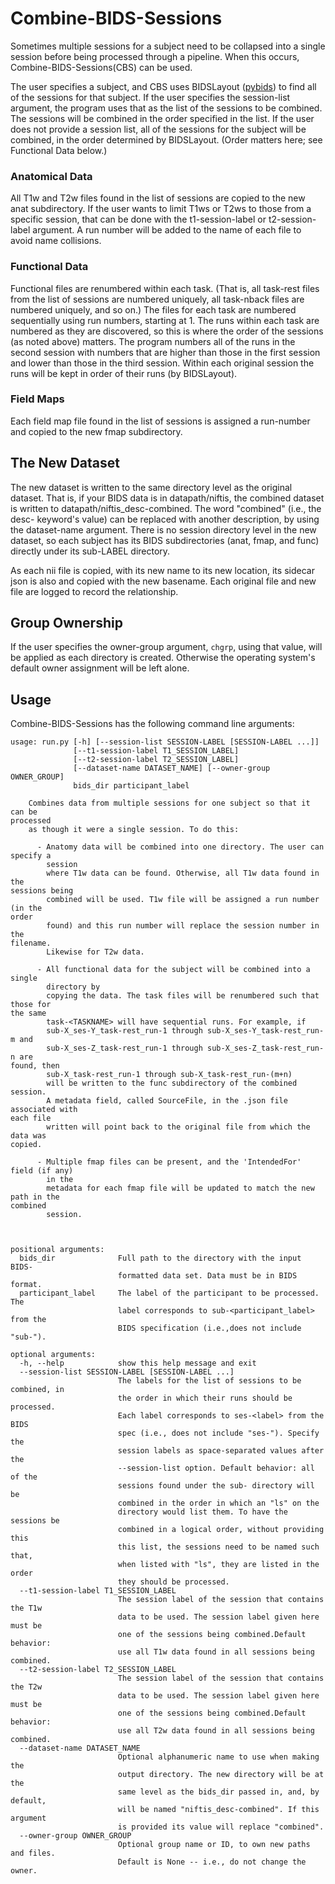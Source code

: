 # Combine-BIDS-Sessions

Sometimes multiple sessions for a subject need to be collapsed into a single
session before being processed through a pipeline. When this occurs,
Combine-BIDS-Sessions(CBS) can be used.

The user specifies a subject, and CBS uses BIDSLayout
([pybids](https://bids-standard.github.io/pybids/)) to find all of the sessions
for that subject. If the user specifies the session-list argument, the program
uses that as the list of the sessions to be combined. The sessions will be
combined in the order specified in the list. If the user does not provide a
session list, all of the sessions for the subject will be combined, in the order
determined by BIDSLayout. (Order matters here; see Functional Data below.)

### Anatomical Data
All T1w and T2w files found in the list of sessions are copied to the new anat
subdirectory. If the user wants to limit T1ws or T2ws to those from a specific
session, that can be done with the t1-session-label or t2-session-label
argument. A run number will be added to the name of each file to avoid name
collisions.

### Functional Data
Functional files are renumbered within each task. (That is, all task-rest files
from the list of sessions are numbered uniquely, all task-nback files are
numbered uniquely, and so on.) The files for each task are numbered sequentially
using run numbers, starting at 1. The runs within each task are numbered as they
are discovered, so this is where the order of the sessions (as noted above)
matters. The program numbers all of the runs in the second session with numbers
that are higher than those in the first session and lower than those in the
third session. Within each original session the runs will be kept in order of
their runs (by BIDSLayout).

### Field Maps

Each field map file found in the list of sessions is assigned a run-number and
copied to the new fmap subdirectory.

## The New Dataset
The new dataset is written to the same directory level as the original dataset.
That is, if your BIDS data is in datapath/niftis, the combined dataset is
written to datapath/niftis_desc-combined. The word "combined" (i.e., the desc-
keyword's value) can be replaced with another description, by using the
dataset-name argument. There is no session directory level in the new dataset,
so each subject has its BIDS subdirectories (anat, fmap, and func) directly
under its sub-LABEL directory.

As each nii file is copied, with its new name to its new location, its sidecar
json is also and copied with the new basename. Each original file and new file
are logged to record the relationship.

## Group Ownership

If the user specifies the owner-group argument, `chgrp`, using that value, will
be applied as each directory is created. Otherwise the operating system's
default owner assignment will be left alone.

## Usage
Combine-BIDS-Sessions has the following command line arguments:

```{bash}
usage: run.py [-h] [--session-list SESSION-LABEL [SESSION-LABEL ...]]
              [--t1-session-label T1_SESSION_LABEL]
              [--t2-session-label T2_SESSION_LABEL]
              [--dataset-name DATASET_NAME] [--owner-group OWNER_GROUP]
              bids_dir participant_label

    Combines data from multiple sessions for one subject so that it can be
processed
    as though it were a single session. To do this:

      - Anatomy data will be combined into one directory. The user can specify a
        session
        where T1w data can be found. Otherwise, all T1w data found in the
sessions being
        combined will be used. T1w file will be assigned a run number (in the
order
        found) and this run number will replace the session number in the
filename.
        Likewise for T2w data.

      - All functional data for the subject will be combined into a single
        directory by
        copying the data. The task files will be renumbered such that those for
the same
        task-<TASKNAME> will have sequential runs. For example, if
        sub-X_ses-Y_task-rest_run-1 through sub-X_ses-Y_task-rest_run-m and
        sub-X_ses-Z_task-rest_run-1 through sub-X_ses-Z_task-rest_run-n are
found, then
        sub-X_task-rest_run-1 through sub-X_task-rest_run-(m+n)
        will be written to the func subdirectory of the combined session.
        A metadata field, called SourceFile, in the .json file associated with
each file
        written will point back to the original file from which the data was
copied.

      - Multiple fmap files can be present, and the 'IntendedFor' field (if any)
        in the
        metadata for each fmap file will be updated to match the new path in the
combined
        session.



positional arguments:
  bids_dir              Full path to the directory with the input BIDS-
                        formatted data set. Data must be in BIDS format.
  participant_label     The label of the participant to be processed. The
                        label corresponds to sub-<participant_label> from the
                        BIDS specification (i.e.,does not include "sub-").

optional arguments:
  -h, --help            show this help message and exit
  --session-list SESSION-LABEL [SESSION-LABEL ...]
                        The labels for the list of sessions to be combined, in
                        the order in which their runs should be processed.
                        Each label corresponds to ses-<label> from the BIDS
                        spec (i.e., does not include "ses-"). Specify the
                        session labels as space-separated values after the
                        --session-list option. Default behavior: all of the
                        sessions found under the sub- directory will be
                        combined in the order in which an "ls" on the
                        directory would list them. To have the sessions be
                        combined in a logical order, without providing this
                        this list, the sessions need to be named such that,
                        when listed with "ls", they are listed in the order
                        they should be processed.
  --t1-session-label T1_SESSION_LABEL
                        The session label of the session that contains the T1w
                        data to be used. The session label given here must be
                        one of the sessions being combined.Default behavior:
                        use all T1w data found in all sessions being combined.
  --t2-session-label T2_SESSION_LABEL
                        The session label of the session that contains the T2w
                        data to be used. The session label given here must be
                        one of the sessions being combined.Default behavior:
                        use all T2w data found in all sessions being combined.
  --dataset-name DATASET_NAME
                        Optional alphanumeric name to use when making the
                        output directory. The new directory will be at the
                        same level as the bids_dir passed in, and, by default,
                        will be named "niftis_desc-combined". If this argument
                        is provided its value will replace "combined".
  --owner-group OWNER_GROUP
                        Optional group name or ID, to own new paths and files.
                        Default is None -- i.e., do not change the owner.
```

